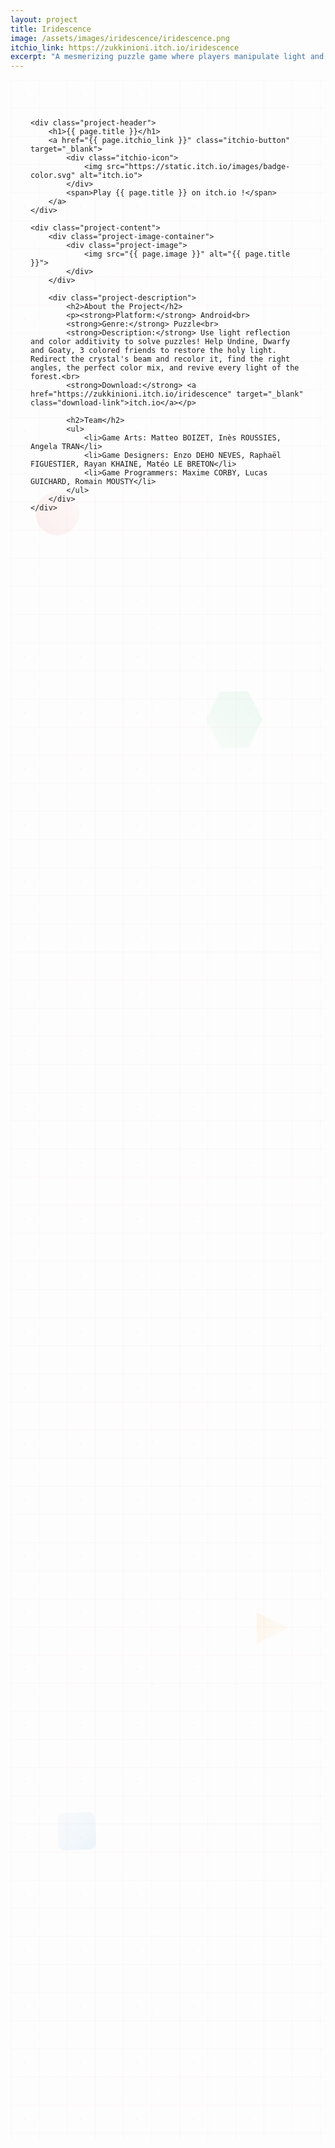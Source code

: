 ```yaml
---
layout: project
title: Iridescence
image: /assets/images/iridescence/iridescence.png
itchio_link: https://zukkinioni.itch.io/iridescence
excerpt: "A mesmerizing puzzle game where players manipulate light and color to solve increasingly complex challenges. Play Iridescence on itch.io !"
---
```


<div class="project-container">
    <!-- Animated background elements -->
    <div class="project-bg-patterns">
        <div class="floating-elements">
            <div class="float-element float-1"></div>
            <div class="float-element float-2"></div>
            <div class="float-element float-3"></div>
            <div class="float-element float-4"></div>
        </div>
        <div class="geometric-pattern"></div>
        <div class="particle-field"></div>
    </div>

    <div class="project-header">
        <h1>{{ page.title }}</h1>
        <a href="{{ page.itchio_link }}" class="itchio-button" target="_blank">
            <div class="itchio-icon">
                <img src="https://static.itch.io/images/badge-color.svg" alt="itch.io">
            </div>
            <span>Play {{ page.title }} on itch.io !</span>
        </a>
    </div>
    
    <div class="project-content">
        <div class="project-image-container">
            <div class="project-image">
                <img src="{{ page.image }}" alt="{{ page.title }}">
            </div>
        </div>
        
        <div class="project-description">
            <h2>About the Project</h2>
            <p><strong>Platform:</strong> Android<br>
            <strong>Genre:</strong> Puzzle<br>
            <strong>Description:</strong> Use light reflection and color additivity to solve puzzles! Help Undine, Dwarfy and Goaty, 3 colored friends to restore the holy light. Redirect the crystal's beam and recolor it, find the right angles, the perfect color mix, and revive every light of the forest.<br>
            <strong>Download:</strong> <a href="https://zukkinioni.itch.io/iridescence" target="_blank" class="download-link">itch.io</a></p>
            
            <h2>Team</h2>
            <ul>
                <li>Game Arts: Matteo BOIZET, Inès ROUSSIES, Angela TRAN</li>
                <li>Game Designers: Enzo DEHO NEVES, Raphaël FIGUESTIER, Rayan KHAINE, Matéo LE BRETON</li>
                <li>Game Programmers: Maxime CORBY, Lucas GUICHARD, Romain MOUSTY</li>
            </ul>
        </div>
    </div>
</div>

<style>
    /* Project Page - Completely Redesigned */
    .project-container {
        max-width: 1200px;
        margin: 0 auto;
        padding: 3rem 2rem;
        position: relative;
        min-height: 80vh;
        overflow: hidden;
    }

    /* Animated Background Patterns */
    .project-bg-patterns {
        position: absolute;
        top: 0;
        left: 0;
        right: 0;
        bottom: 0;
        z-index: 1;
        pointer-events: none;
    }

    /* Floating Elements */
    .floating-elements {
        position: absolute;
        width: 100%;
        height: 100%;
        overflow: hidden;
    }

    .float-element {
        position: absolute;
        opacity: 0.08;
        animation: float-project 25s ease-in-out infinite;
    }

    .float-1 {
        width: 70px;
        height: 70px;
        background: linear-gradient(45deg, #e74c3c, rgba(231, 76, 60, 0.3));
        border-radius: 50%;
        top: 20%;
        left: 8%;
        animation-delay: 0s;
    }

    .float-2 {
        width: 50px;
        height: 50px;
        background: linear-gradient(45deg, #f39c12, rgba(243, 156, 18, 0.3));
        clip-path: polygon(50% 0%, 0% 100%, 100% 100%);
        top: 75%;
        right: 12%;
        animation-delay: -6s;
    }

    .float-3 {
        width: 90px;
        height: 90px;
        background: linear-gradient(45deg, #2ecc71, rgba(46, 204, 113, 0.3));
        clip-path: polygon(25% 0%, 75% 0%, 100% 50%, 75% 100%, 25% 100%, 0% 50%);
        top: 30%;
        right: 20%;
        animation-delay: -12s;
    }

    .float-4 {
        width: 60px;
        height: 60px;
        background: linear-gradient(45deg, #3498db, rgba(52, 152, 219, 0.3));
        border-radius: 10px;
        top: 85%;
        left: 15%;
        animation-delay: -18s;
    }

    /* Geometric Pattern */
    .geometric-pattern {
        position: absolute;
        width: 100%;
        height: 100%;
        background-image: 
            linear-gradient(rgba(231, 76, 60, 0.03) 1px, transparent 1px),
            linear-gradient(90deg, rgba(231, 76, 60, 0.03) 1px, transparent 1px);
        background-size: 45px 45px;
        animation: pattern-move-project 35s linear infinite;
    }

    /* Particle Field */
    .particle-field {
        position: absolute;
        width: 100%;
        height: 100%;
        background-image: 
            radial-gradient(circle at 25% 25%, rgba(231, 76, 60, 0.08) 1px, transparent 1px),
            radial-gradient(circle at 75% 75%, rgba(243, 156, 18, 0.08) 1px, transparent 1px);
        background-size: 90px 90px, 130px 130px;
        animation: particle-drift-project 28s ease-in-out infinite;
    }

    /* Project Header */
    .project-header {
        display: flex;
        justify-content: space-between;
        align-items: center;
        margin-bottom: 3rem;
        position: relative;
        z-index: 2;
    }

    .project-header h1 {
        font-size: 3.5rem;
        background: linear-gradient(45deg, var(--text-color), #e74c3c, var(--text-color));
        background-size: 200% 200%;
        -webkit-background-clip: text;
        -webkit-text-fill-color: transparent;
        background-clip: text;
        animation: text-shimmer-project 4s ease-in-out infinite;
        text-shadow: 0 0 30px rgba(231, 76, 60, 0.3);
    }

    /* Itch.io Button */
    .itchio-button {
        display: flex;
        align-items: center;
        gap: 0.75rem;
        background: rgba(250, 92, 92, 0.9);
        backdrop-filter: blur(15px);
        color: white;
        padding: 1rem 1.5rem;
        border-radius: 15px;
        text-decoration: none;
        font-weight: 700;
        transition: all 0.3s ease;
        border: 1px solid rgba(255, 255, 255, 0.2);
        box-shadow: 
            0 8px 25px rgba(250, 92, 92, 0.3),
            inset 0 1px 0 rgba(255, 255, 255, 0.2);
        position: relative;
        overflow: hidden;
    }

    .itchio-button::before {
        content: '';
        position: absolute;
        top: 0;
        left: -100%;
        width: 100%;
        height: 100%;
        background: linear-gradient(90deg, transparent, rgba(255, 255, 255, 0.3), transparent);
        transition: left 0.6s;
    }

    .itchio-button:hover::before {
        left: 100%;
    }

    .itchio-button:hover {
        transform: translateY(-5px) scale(1.02);
        box-shadow: 
            0 15px 40px rgba(250, 92, 92, 0.4),
            0 0 30px rgba(250, 92, 92, 0.3);
    }

    .itchio-icon {
        display: flex;
        align-items: center;
        justify-content: center;
        transition: transform 0.3s ease;
        flex-shrink: 0;
    }

    .itchio-button:hover .itchio-icon {
        transform: rotate(360deg) scale(1.1);
    }

    .itchio-icon img {
        height: 24px;
        width: auto;
    }

    /* Project Content */
    .project-content {
        display: grid;
        grid-template-columns: 1fr 1fr;
        gap: 3rem;
        position: relative;
        z-index: 2;
    }

    /* Project Image */
    .project-image-container {
        position: relative;
    }

    .project-image {
        background: rgba(255, 255, 255, 0.1);
        backdrop-filter: blur(15px);
        padding: 1.5rem;
        border-radius: 20px;
        border: 1px solid rgba(255, 255, 255, 0.2);
        box-shadow: 
            0 20px 40px rgba(0, 0, 0, 0.1),
            inset 0 1px 0 rgba(255, 255, 255, 0.2);
        position: relative;
        overflow: hidden;
    }

    .project-image::before {
        content: '';
        position: absolute;
        top: 0;
        left: 0;
        right: 0;
        height: 3px;
        background: linear-gradient(90deg, #e74c3c, #f39c12, #f1c40f, #2ecc71, #3498db, #9b59b6);
        background-size: 200% 100%;
        animation: rainbow-flow-project 4s linear infinite;
    }

    .project-image img {
        width: 100%;
        height: auto;
        border-radius: 15px;
        transition: transform 0.3s ease;
    }

    .project-image:hover img {
        transform: scale(1.02);
    }

    /* Project Description */
    .project-description {
        background: rgba(255, 255, 255, 0.1);
        backdrop-filter: blur(20px);
        padding: 2.5rem;
        border-radius: 20px;
        border: 1px solid rgba(255, 255, 255, 0.2);
        box-shadow: 
            0 20px 40px rgba(0, 0, 0, 0.1),
            inset 0 1px 0 rgba(255, 255, 255, 0.2);
        position: relative;
        overflow: hidden;
        line-height: 1.7;
    }

    .project-description::before {
        content: '';
        position: absolute;
        top: 0;
        left: 0;
        right: 0;
        height: 3px;
        background: linear-gradient(90deg, #e74c3c, #f39c12, #f1c40f, #2ecc71, #3498db, #9b59b6);
        background-size: 200% 100%;
        animation: rainbow-flow-project 4s linear infinite;
    }

    .project-description h2 {
        margin: 2rem 0 1.5rem;
        color: var(--text-color);
        font-size: 1.8rem;
        position: relative;
    }

    .project-description h2:first-child {
        margin-top: 0;
    }

    .project-description p {
        color: var(--text-secondary);
        margin-bottom: 1.5rem;
    }

    .download-link {
        color: #e74c3c;
        text-decoration: none;
        font-weight: 600;
        transition: all 0.3s ease;
        position: relative;
    }

    .download-link::after {
        content: '';
        position: absolute;
        bottom: -2px;
        left: 0;
        width: 0;
        height: 2px;
        background: linear-gradient(90deg, #e74c3c, #f39c12);
        transition: width 0.3s ease;
    }

    .download-link:hover::after {
        width: 100%;
    }

    .download-link:hover {
        color: #f39c12;
        text-shadow: 0 0 10px rgba(231, 76, 60, 0.3);
    }

    .project-description ul {
        margin: 1.5rem 0;
        padding-left: 1.5rem;
        color: var(--text-secondary);
    }

    .project-description li {
        margin-bottom: 0.75rem;
        position: relative;
    }

    .project-description li::before {
        content: '▸';
        color: #e74c3c;
        font-weight: bold;
        position: absolute;
        left: -1.2rem;
        animation: list-pulse 2s ease-in-out infinite;
    }

    .project-description ul ul {
        margin: 0.75rem 0;
    }

    /* Animations */
    @keyframes float-project {
        0%, 100% { transform: translateY(0px) rotate(0deg); }
        25% { transform: translateY(-20px) rotate(90deg); }
        50% { transform: translateY(-10px) rotate(180deg); }
        75% { transform: translateY(-30px) rotate(270deg); }
    }

    @keyframes pattern-move-project {
        0% { transform: translate(0, 0); }
        100% { transform: translate(45px, 45px); }
    }

    @keyframes particle-drift-project {
        0%, 100% { transform: translate(0, 0); }
        50% { transform: translate(-20px, -20px); }
    }

    @keyframes text-shimmer-project {
        0%, 100% { background-position: 0% 50%; }
        50% { background-position: 100% 50%; }
    }

    @keyframes rainbow-flow-project {
        0% { background-position: 0% 0%; }
        100% { background-position: 200% 0%; }
    }

    @keyframes list-pulse {
        0%, 100% { opacity: 0.7; }
        50% { opacity: 1; }
    }

    /* Responsive Design */
    @media (max-width: 768px) {
        .project-content {
            grid-template-columns: 1fr;
            gap: 2rem;
        }

        .project-header {
            flex-direction: column;
            gap: 1.5rem;
            text-align: center;
        }

        .project-header h1 {
            font-size: 2.5rem;
        }

        .float-element {
            display: none;
        }

        .project-description {
            padding: 2rem;
        }
    }
</style> 